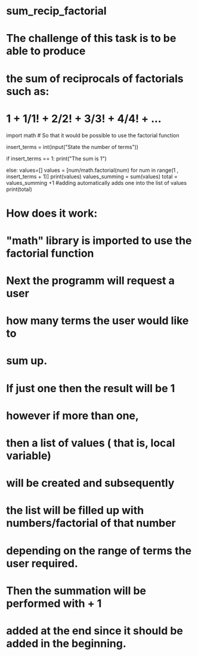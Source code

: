# sum_recip_factorial
# The challenge of this task is to be able to produce
# the sum of reciprocals of factorials such as:
# 1 + 1/1! + 2/2! + 3/3! + 4/4! + ...

import math  # So that it would be possible to use the factorial function 

insert_terms = int(input("State the number of terms"))


if insert_terms == 1:
    print("The sum is 1")


else:
    values=[]
    values = [num/math.factorial(num) for num  in range(1 , insert_terms + 1)]
    print(values)
    values_summing = sum(values)
    total = values_summing +1 #adding automatically adds one into the list of values
    print(total)

# How does it work:
# "math" library is imported to use the factorial function
# Next the programm will request a user 
# how many terms the user would like to 
# sum up.
# If just one then the result will be 1
# however if more than one,
# then a list of values ( that is, local variable)
# will be created and subsequently
# the list will be filled up with numbers/factorial of that number
# depending on the range of terms the user required.
# Then the summation will be performed with + 1
# added at the end since it should be added in the beginning.
